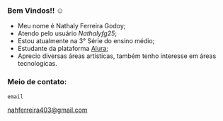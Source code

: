 ### Bem Vindos!! ☺️ ###
- Meu nome é Nathaly Ferreira Godoy;
- Atendo pelo usuário _Nathalyfg25_;
- Estou atualmente na 3° Série do ensino médio;
- Estudante da plataforma [Alura](htts//:www.alura.com.br);
- Aprecio diversas áreas artísticas, também tenho interesse em áreas tecnologicas.

### Meio de contato: ###
  
`email`

nahferreira403@gmail.com
